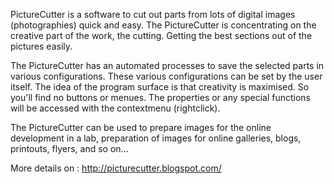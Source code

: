PictureCutter is a software to cut out parts from lots of digital images (photographies) quick and easy. The PictureCutter is concentrating on the creative part of the work, the cutting. Getting the best sections out of the pictures easily.

The PictureCutter has an automated processes to save the selected parts in various configurations. These various configurations can be set by the user itself.
The idea of the program surface is that creativity is maximised. So you'll find no buttons or menues. The properties or any special functions will be accessed with the contextmenu (rightclick).

The PictureCutter can be used to prepare images for the online development in a lab, preparation of images for online galleries, blogs, printouts, flyers, and so on...

More details on : http://picturecutter.blogspot.com/